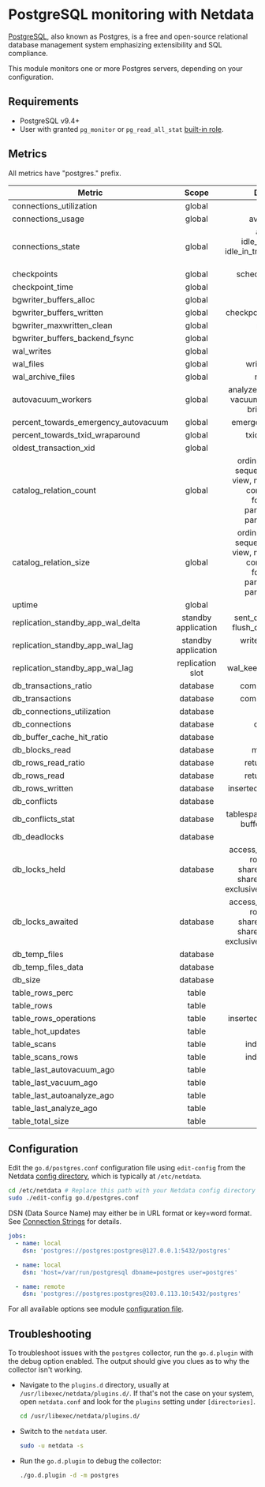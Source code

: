 <!--
title: "PostgreSQL monitoring with Netdata"
description: "Monitor connections, replication, databases, locks, and more with zero configuration and per-second metric granularity."
custom_edit_url: https://github.com/netdata/go.d.plugin/edit/master/modules/postgres/README.md
sidebar_label: "PostgresSQL"
-->

# PostgreSQL monitoring with Netdata

[PostgreSQL](https://www.postgresql.org/), also known as Postgres, is a free and open-source relational database
management system emphasizing extensibility and SQL compliance.

This module monitors one or more Postgres servers, depending on your configuration.

## Requirements

- PostgreSQL v9.4+
- User with granted `pg_monitor`
  or `pg_read_all_stat` [built-in role](https://www.postgresql.org/docs/current/predefined-roles.html).

## Metrics

All metrics have "postgres." prefix.

| Metric                               |        Scope        |                                                                 Dimensions                                                                 |     Units      |
|--------------------------------------|:-------------------:|:------------------------------------------------------------------------------------------------------------------------------------------:|:--------------:|
| connections_utilization              |       global        |                                                                    used                                                                    |   percentage   |
| connections_usage                    |       global        |                                                              available, used                                                               |  connections   |
| connections_state                    |       global        |                                  active, idle, idle_in_transaction, idle_in_transaction_aborted, disabled                                  |  connections   |
| checkpoints                          |       global        |                                                            scheduled, requested                                                            | checkpoints/s  |
| checkpoint_time                      |       global        |                                                                write, sync                                                                 |  milliseconds  |
| bgwriter_buffers_alloc               |       global        |                                                                 allocated                                                                  |      B/s       |
| bgwriter_buffers_written             |       global        |                                                         checkpoint, backend, clean                                                         |      B/s       |
| bgwriter_maxwritten_clean            |       global        |                                                                 maxwritten                                                                 |    events/s    |
| bgwriter_buffers_backend_fsync       |       global        |                                                                   fsync                                                                    |  operations/s  |
| wal_writes                           |       global        |                                                                   writes                                                                   |      B/s       |
| wal_files                            |       global        |                                                             written, recycled                                                              |     files      |
| wal_archive_files                    |       global        |                                                                ready, done                                                                 |    files/s     |
| autovacuum_workers                   |       global        |                                       analyze, vacuum_analyze, vacuum, vacuum_freeze, brin_summarize                                       |    workers     |
| percent_towards_emergency_autovacuum |       global        |                                                            emergency_autovacuum                                                            |   percentage   |
| percent_towards_txid_wraparound      |       global        |                                                              txid_wraparound                                                               |   percentage   |
| oldest_transaction_xid               |       global        |                                                                    xid                                                                     |      xid       |
| catalog_relation_count               |       global        | ordinary_table, index, sequence, toast_table, view, materialized_view, composite_type, foreign_table, partitioned_table, partitioned_index |   relations    |
| catalog_relation_size                |       global        | ordinary_table, index, sequence, toast_table, view, materialized_view, composite_type, foreign_table, partitioned_table, partitioned_index |       B        |
| uptime                               |       global        |                                                                   uptime                                                                   |    seconds     |
| replication_standby_app_wal_delta    | standby application |                                             sent_delta, write_delta, flush_delta, replay_delta                                             |       B        |
| replication_standby_app_wal_lag      | standby application |                                                      write_lag, flush_lag, replay_lag                                                      |    seconds     |
| replication_standby_app_wal_lag      |  replication slot   |                                                        wal_keep, pg_replslot_files                                                         |     files      |
| db_transactions_ratio                |      database       |                                                            committed, rollback                                                             |   percentage   |
| db_transactions                      |      database       |                                                            committed, rollback                                                             | transactions/s |
| db_connections_utilization           |      database       |                                                                    used                                                                    |   percentage   |
| db_connections                       |      database       |                                                                connections                                                                 |  connections   |
| db_buffer_cache_hit_ratio            |      database       |                                                                 hit, miss                                                                  |   percentage   |
| db_blocks_read                       |      database       |                                                                memory, disk                                                                |    blocks/s    |
| db_rows_read_ratio                   |      database       |                                                             returned, fetched                                                              |   percentage   |
| db_rows_read                         |      database       |                                                             returned, fetched                                                              |     rows/s     |
| db_rows_written                      |      database       |                                                         inserted, deleted, updated                                                         |     rows/s     |
| db_conflicts                         |      database       |                                                                 conflicts                                                                  |   queries/s    |
| db_conflicts_stat                    |      database       |                                              tablespace, lock, snapshot, bufferpin, deadlock                                               |   queries/s    |
| db_deadlocks                         |      database       |                                                                 deadlocks                                                                  |  deadlocks/s   |
| db_locks_held                        |      database       |               access_share, row_share, row_exclusive, share_update, share, share_row_exclusive, exclusive, access_exclusive                |     locks      |
| db_locks_awaited                     |      database       |               access_share, row_share, row_exclusive, share_update, share, share_row_exclusive, exclusive, access_exclusive                |     locks      |
| db_temp_files                        |      database       |                                                                  written                                                                   |    files/s     |
| db_temp_files_data                   |      database       |                                                                  written                                                                   |      B/s       |
| db_size                              |      database       |                                                                    size                                                                    |       B        |
| table_rows_perc                      |        table        |                                                                 live, dead                                                                 |   percentage   |
| table_rows                           |        table        |                                                                 live, dead                                                                 |      rows      |
| table_rows_operations                |        table        |                                                         inserted, deleted, updated                                                         |     rows/s     |
| table_hot_updates                    |        table        |                                                                    hot                                                                     |   updates/s    |
| table_scans                          |        table        |                                                             index, sequential                                                              |    scans/s     |
| table_scans_rows                     |        table        |                                                             index, sequential                                                              |     rows/s     |
| table_last_autovacuum_ago            |        table        |                                                                    time                                                                    |    seconds     |
| table_last_vacuum_ago                |        table        |                                                                    time                                                                    |    seconds     |
| table_last_autoanalyze_ago           |        table        |                                                                    time                                                                    |    seconds     |
| table_last_analyze_ago               |        table        |                                                                    time                                                                    |    seconds     |
| table_total_size                     |        table        |                                                                    size                                                                    |       B        |

## Configuration

Edit the `go.d/postgres.conf` configuration file using `edit-config` from the
Netdata [config directory](https://learn.netdata.cloud/docs/configure/nodes), which is typically at `/etc/netdata`.

```bash
cd /etc/netdata # Replace this path with your Netdata config directory
sudo ./edit-config go.d/postgres.conf
```

DSN (Data Source Name) may either be in URL format or key=word format.
See [Connection Strings](https://www.postgresql.org/docs/current/libpq-connect.html#LIBPQ-CONNSTRING) for details.

```yaml
jobs:
  - name: local
    dsn: 'postgres://postgres:postgres@127.0.0.1:5432/postgres'

  - name: local
    dsn: 'host=/var/run/postgresql dbname=postgres user=postgres'

  - name: remote
    dsn: 'postgres://postgres:postgres@203.0.113.10:5432/postgres'
```

For all available options see
module [configuration file](https://github.com/netdata/go.d.plugin/blob/master/config/go.d/postgres.conf).

## Troubleshooting

To troubleshoot issues with the `postgres` collector, run the `go.d.plugin` with the debug option enabled. The output
should give you clues as to why the collector isn't working.

- Navigate to the `plugins.d` directory, usually at `/usr/libexec/netdata/plugins.d/`. If that's not the case on
  your system, open `netdata.conf` and look for the `plugins` setting under `[directories]`.

  ```bash
  cd /usr/libexec/netdata/plugins.d/
  ```

- Switch to the `netdata` user.

  ```bash
  sudo -u netdata -s
  ```

- Run the `go.d.plugin` to debug the collector:

  ```bash
  ./go.d.plugin -d -m postgres
  ```
